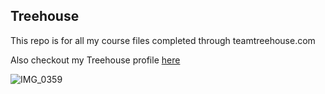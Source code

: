 ## Treehouse

This repo is for all my course files completed through teamtreehouse.com

Also checkout my Treehouse profile [here](https://teamtreehouse.com/patrickgermann)

![IMG_0359](https://user-images.githubusercontent.com/30571074/72561440-862dd300-38a9-11ea-9782-6591650c7907.jpeg)
